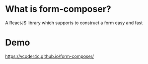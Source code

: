 # What is form-composer?

A ReactJS library which supports to construct a form easy and fast

# Demo

https://vcoder4c.github.io/form-composer/
